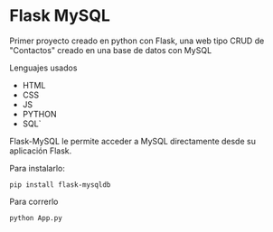# Flask MySQL
Primer proyecto creado en python con Flask, una web tipo CRUD de "Contactos" creado en una base de datos con MySQL

Lenguajes usados
 - HTML
 - CSS
 - JS
 - PYTHON
 - SQL`

Flask-MySQL le permite acceder a MySQL directamente desde su aplicación Flask.

Para instalarlo:

    pip install flask-mysqldb

Para correrlo

    python App.py

